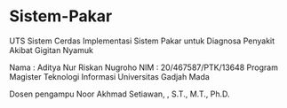 # Sistem-Pakar
UTS Sistem Cerdas
Implementasi Sistem Pakar untuk Diagnosa Penyakit Akibat Gigitan Nyamuk

Nama : Aditya Nur Riskan Nugroho
NIM : 20/467587/PTK/13648
Program Magister Teknologi Informasi
Universitas Gadjah Mada

Dosen pengampu Noor Akhmad Setiawan, , S.T., M.T., Ph.D.


